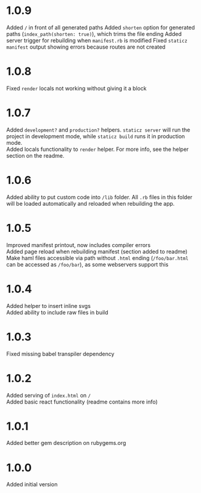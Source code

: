 # 1.0.9
Added `/` in front of all generated paths
Added `shorten` option for generated paths (`index_path(shorten: true)`), which trims the file ending
Added server trigger for rebuilding when `manifest.rb` is modified
Fixed `staticz manifest` output showing errors because routes are not created

# 1.0.8
Fixed `render` locals not working without giving it a block

# 1.0.7
Added `development?` and `production?` helpers. `staticz server` will run the project in development mode, while `staticz build` runs it in production mode.  
Added locals functionality to `render` helper. For more info, see the helper section on the readme.

# 1.0.6
Added ability to put custom code into `/lib` folder. All `.rb` files in this folder will be loaded automatically and reloaded when rebuilding the app.

# 1.0.5
Improved manifest printout, now includes compiler errors  
Added page reload when rebuilding manifest (section added to readme)  
Make haml files accessible via path without `.html` ending (`/foo/bar.html` can be accessed as `/foo/bar`), as some webservers support this

# 1.0.4
Added helper to insert inline svgs  
Added ability to include raw files in build

# 1.0.3
Fixed missing babel transpiler dependency

# 1.0.2
Added serving of `index.html` on `/`  
Added basic react functionality (readme contains more info)

# 1.0.1
Added better gem description on rubygems.org

# 1.0.0
Added initial version
